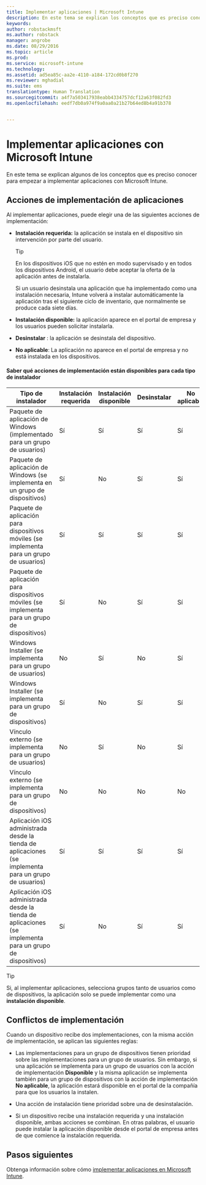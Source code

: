 ```yaml
---
title: Implementar aplicaciones | Microsoft Intune
description: En este tema se explican los conceptos que es preciso conocer para empezar a implementar aplicaciones con Intune.
keywords: 
author: robstackmsft
ms.author: robstack
manager: angrobe
ms.date: 08/29/2016
ms.topic: article
ms.prod: 
ms.service: microsoft-intune
ms.technology: 
ms.assetid: ad5ea85c-aa2e-4110-a184-172cd0b8f270
ms.reviewer: mghadial
ms.suite: ems
translationtype: Human Translation
ms.sourcegitcommit: a4f7a503417938eabb4334757dcf12a63f082fd3
ms.openlocfilehash: eedf7db0a974f9a0aa0a21b27b64ed8b4a91b378


---
```


# Implementar aplicaciones con Microsoft Intune

En este tema se explican algunos de los conceptos que es preciso conocer para empezar a implementar aplicaciones con Microsoft Intune.


## Acciones de implementación de aplicaciones
Al implementar aplicaciones, puede elegir una de las siguientes acciones de implementación:

-   **Instalación requerida:** la aplicación se instala en el dispositivo sin intervención por parte del usuario.

    > [!TIP]
    > En los dispositivos iOS que no estén en modo supervisado y en todos los dispositivos Android, el usuario debe aceptar la oferta de la aplicación antes de instalarla.
    >
    >  Si un usuario desinstala una aplicación que ha implementado como una instalación necesaria, Intune volverá a instalar automáticamente la aplicación tras el siguiente ciclo de inventario, que normalmente se produce cada siete días.

-   **Instalación disponible:** la aplicación aparece en el portal de empresa y los usuarios pueden solicitar instalarla.

-   **Desinstalar** : la aplicación se desinstala del dispositivo.

-   **No aplicable**: La aplicación no aparece en el portal de empresa y no está instalada en los dispositivos.

#### Saber qué acciones de implementación están disponibles para cada tipo de instalador

|Tipo de instalador|Instalación requerida|Instalación disponible|Desinstalar|No aplicable|
|------------------|--------------------|---------------------|-------------|------------------|
|Paquete de aplicación de Windows (implementado para un grupo de usuarios)|Sí|Sí|Sí|Sí|
|Paquete de aplicación de Windows (se implementa en un grupo de dispositivos)|Sí|No|Sí|Sí|
|Paquete de aplicación para dispositivos móviles (se implementa para un grupo de usuarios)|Sí|Sí|Sí|Sí|
|Paquete de aplicación para dispositivos móviles (se implementa para un grupo de dispositivos)|Sí|No|Sí|Sí|
|Windows Installer (se implementa para un grupo de usuarios)|No|Sí|No|Sí|
|Windows Installer (se implementa para un grupo de dispositivos)|Sí|No|Sí|Sí|
|Vínculo externo (se implementa para un grupo de usuarios)|No|Sí|No|Sí|
|Vínculo externo (se implementa para un grupo de dispositivos)|No|No|No|No|
|Aplicación iOS administrada desde la tienda de aplicaciones (se implementa para un grupo de usuarios)|Sí|Sí|Sí|Sí|
|Aplicación iOS administrada desde la tienda de aplicaciones (se implementa para un grupo de dispositivos)|Sí|No|Sí|Sí|
> [!TIP]
> Si, al implementar aplicaciones, selecciona grupos tanto de usuarios como de dispositivos, la aplicación solo se puede implementar como una **instalación disponible**.

## Conflictos de implementación
Cuando un dispositivo recibe dos implementaciones, con la misma acción de implementación, se aplican las siguientes reglas:

-   Las implementaciones para un grupo de dispositivos tienen prioridad sobre las implementaciones para un grupo de usuarios. Sin embargo, si una aplicación se implementa para un grupo de usuarios con la acción de implementación **Disponible** y la misma aplicación se implementa también para un grupo de dispositivos con la acción de implementación **No aplicable**, la aplicación estará disponible en el portal de la compañía para que los usuarios la instalen.

-   Una acción de instalación tiene prioridad sobre una de desinstalación.

-   Si un dispositivo recibe una instalación requerida y una instalación disponible, ambas acciones se combinan. En otras palabras, el usuario puede instalar la aplicación disponible desde el portal de empresa antes de que comience la instalación requerida.


## Pasos siguientes

Obtenga información sobre cómo [implementar aplicaciones en Microsoft Intune](deploy-apps-in-microsoft-intune.md).



<!--HONumber=Oct16_HO4-->


